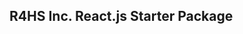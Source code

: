 R4HS Inc. React.js Starter Package
--------------------------------------------------------------------------------

